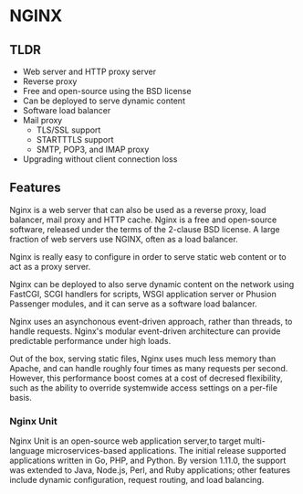 # NGINX

## TLDR

- Web server and HTTP proxy server
- Reverse proxy
- Free and open-source using the BSD license
- Can be deployed to serve dynamic content
- Software load balancer
- Mail proxy
  - TLS/SSL support
  - STARTTTLS support
  - SMTP, POP3, and IMAP proxy
- Upgrading without client connection loss

## Features

Nginx is a web server that can also be used as a reverse proxy, load balancer, mail proxy and HTTP cache. Nginx is a free and open-source software, released under the terms of the 2-clause BSD license. A large fraction of web servers use NGINX, often as a load balancer.

Nginx is really easy to configure in order to serve static web content or to act as a proxy server.

Nginx can be deployed to also serve dynamic content on the network using FastCGI, SCGI handlers for scripts, WSGI application server or Phusion Passenger modules, and it can serve as a software load balancer.

Nginx uses an asynchonous event-driven approach, rather than threads, to handle requests. Nginx's modular event-driven architecture can provide predictable performance under high loads.

Out of the box, serving static files, Nginx uses much less memory than Apache, and can handle roughly four times as many requests per second. However, this performance boost comes at a cost of decresed flexibility, such as the ability to override systemwide access settings on a per-file basis.

### Nginx Unit
Nginx Unit is an open-source web application server,to target multi-language microservices-based applications. The initial release supported applications written in Go, PHP, and Python. By version 1.11.0, the support was extended to Java, Node.js, Perl, and Ruby applications; other features include dynamic configuration, request routing, and load balancing.